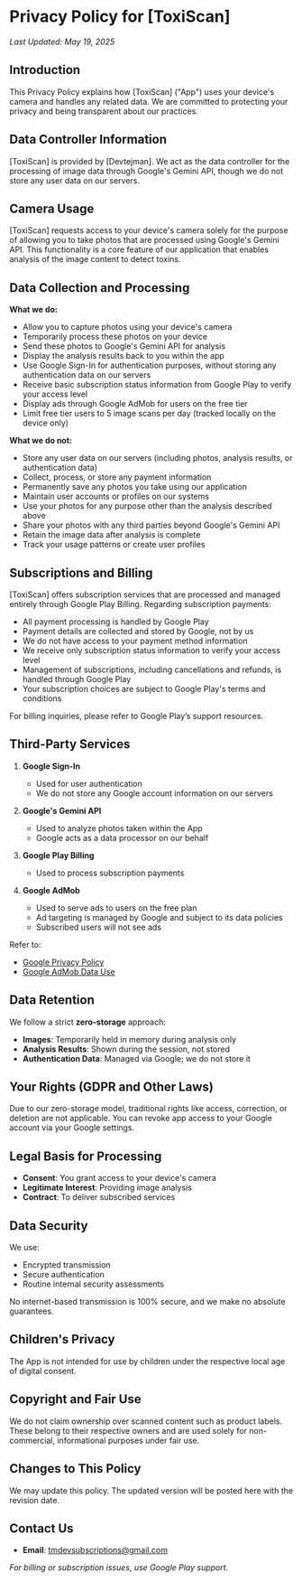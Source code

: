 # Privacy Policy for [ToxiScan]
_Last Updated: May 19, 2025_

## Introduction
This Privacy Policy explains how [ToxiScan] ("App") uses your device's camera and handles any related data. We are committed to protecting your privacy and being transparent about our practices.

## Data Controller Information
[ToxiScan] is provided by [Devtejman]. We act as the data controller for the processing of image data through Google's Gemini API, though we do not store any user data on our servers.

## Camera Usage
[ToxiScan] requests access to your device's camera solely for the purpose of allowing you to take photos that are processed using Google's Gemini API. This functionality is a core feature of our application that enables analysis of the image content to detect toxins.

## Data Collection and Processing

**What we do:**
- Allow you to capture photos using your device's camera
- Temporarily process these photos on your device
- Send these photos to Google's Gemini API for analysis
- Display the analysis results back to you within the app
- Use Google Sign-In for authentication purposes, without storing any authentication data on our servers
- Receive basic subscription status information from Google Play to verify your access level
- Display ads through Google AdMob for users on the free tier
- Limit free tier users to 5 image scans per day (tracked locally on the device only)

**What we do not:**
- Store any user data on our servers (including photos, analysis results, or authentication data)
- Collect, process, or store any payment information
- Permanently save any photos you take using our application
- Maintain user accounts or profiles on our systems
- Use your photos for any purpose other than the analysis described above
- Share your photos with any third parties beyond Google's Gemini API
- Retain the image data after analysis is complete
- Track your usage patterns or create user profiles

## Subscriptions and Billing

[ToxiScan] offers subscription services that are processed and managed entirely through Google Play Billing. Regarding subscription payments:

- All payment processing is handled by Google Play
- Payment details are collected and stored by Google, not by us
- We do not have access to your payment method information
- We receive only subscription status information to verify your access level
- Management of subscriptions, including cancellations and refunds, is handled through Google Play
- Your subscription choices are subject to Google Play's terms and conditions

For billing inquiries, please refer to Google Play’s support resources.

## Third-Party Services

1. **Google Sign-In**
   - Used for user authentication
   - We do not store any Google account information on our servers

2. **Google's Gemini API**
   - Used to analyze photos taken within the App
   - Google acts as a data processor on our behalf

3. **Google Play Billing**
   - Used to process subscription payments

4. **Google AdMob**
   - Used to serve ads to users on the free plan
   - Ad targeting is managed by Google and subject to its data policies
   - Subscribed users will not see ads

Refer to:
- [Google Privacy Policy](https://policies.google.com/privacy)
- [Google AdMob Data Use](https://support.google.com/admob/answer/6128543)

## Data Retention
We follow a strict **zero-storage** approach:
- **Images**: Temporarily held in memory during analysis only
- **Analysis Results**: Shown during the session, not stored
- **Authentication Data**: Managed via Google; we do not store it

## Your Rights (GDPR and Other Laws)
Due to our zero-storage model, traditional rights like access, correction, or deletion are not applicable. You can revoke app access to your Google account via your Google settings.

## Legal Basis for Processing
- **Consent**: You grant access to your device's camera
- **Legitimate Interest**: Providing image analysis
- **Contract**: To deliver subscribed services

## Data Security
We use:
- Encrypted transmission
- Secure authentication
- Routine internal security assessments

No internet-based transmission is 100% secure, and we make no absolute guarantees.

## Children's Privacy
The App is not intended for use by children under the respective local age of digital consent.

## Copyright and Fair Use
We do not claim ownership over scanned content such as product labels. These belong to their respective owners and are used solely for non-commercial, informational purposes under fair use.

## Changes to This Policy
We may update this policy. The updated version will be posted here with the revision date.

## Contact Us

- **Email**: tmdevsubscriptions@gmail.com
 
_For billing or subscription issues, use Google Play support._
